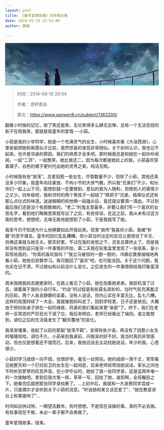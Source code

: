 ```yaml
---
layout: post
title: 《童年爱情故事》凉拌青丝著
date: 2019-05-29 15:54:00
author: 薛勤

---
```

![](./20190529童年爱情故事凉拌青丝著/1136672-20190825234116894-1038627855.png)

> 时间：2014-08-10 20:04
>
> 作者：凉拌青丝
>
> 原文：https://www.sanwen8.cn/subject/1362200/

翻看小时候的记忆，除了笑还是笑，无论笑得多么肆无忌惮，总有一个无法忽视的影子在陪我笑，那就是我童年的爱情---小茹。

小茹是我的小学同学，她是一个充满灵气的女生，小时候喜欢看《大话西游》，心里偷偷把她和紫霞仙子比较，竟然惊喜的发现非常相似。关于如何认识，我也记不起来，也许是邻桌的原因，我们的熟悉才会多吧。那时候我总是和她在一起吵吵闹闹，一起“二货”、一起憨笑，她比我还二，因为每次都是她拉上的我。小茹喜欢穿着裙子，白色的裙子更衬托出她的灵秀之美，纯洁无暇。

小时候我有些“放荡”，总爱招惹一些女生，尽管数量不少，但除了小茹，其他还真没多少印象。我童年向往豪放、不拘小节的大侠气概，所以我“兄弟们”不少。和伙伴们一起上山下河，能想到就一定要做到。爱玩的我为人随和，拒绝别人的事情少之又少。四年级吧，我和邻村的两个男孩子一起结了“拜把子”兄弟，结拜仪式还有那么点仪式的味道。迷迷糊糊的和他俩一起磕头后，竟还提议要滴一滴血，不过到最后我们还是没个有胆敢做的。“老二”的鬼主意最多，非要让我们写一个喜欢的女孩名字，看到他们略微思索就写出了之后，有些惊讶。在这之前，我从未有过这方面的思考，想想吧，无缘无故地就想到了小茹，于是我就写了她。

我至今仍不知道为什么他俩要如此开我玩笑。班里“疯传”我喜欢小茹，我被“折磨”的苦不堪言。童年的回忆乱乱糟糟，但小茹当时淡定的反应让我惊讶了半天，仿佛这事就与她无关。那天好累，不过在我的发怒之下，流言总算终止了。但是我却没有想到这只是另一件事情的开始，第二天我在铅笔盒里发现了一张纸条，是小茹写给我的，“你真的喜欢我吗？”我立马被惊的一颤一颤的，冷静后畏畏缩缩地再看小茹，她依旧安静学习。我可能回了“喜欢”吧，也可能没回。关于这个问题，我也实在记不清，不过貌似和以前没什么变化，之后发生的一件事情倒给我印象蛮深的。

周末我随我妈去姥姥家时，在路上看见了小茹，她在抱着她弟弟。我趁机溜了过去，骑着属于我的小自行车。“约会”的过程是有些莫名其妙的，当时气氛充满羞涩的压抑，两个人各自静静的呆着，没有人说话，但内心实在丰富无比，乱七八糟。这样的氛围持续了一大会，我就被我妈叫走了。回到学校里，日子还是依旧。大概由于把四张桌子排在一起的缘故，同桌的我们看起来更“亲密”了。终于，我们在老师一反常态的严厉目光下调了位，我后来明白，老师已经看出了端倪。谁又能想到，调位之后的生活竟发生了“翻天覆地”的变化。

我渐渐懂事，收起了以前的那副“放荡不羁”，变得有些少语，再没有了招惹小女生的嘻嘻哈哈。调位不久，小茹来到我桌前，问我呆的好不好。我当时真的非常感动，但也仅是想着还不错而已。后来，我依旧没去主动找她说话，年少的我，心思很少。

小茹的学习成绩一向不错，也很好学。毫无一丝预兆。她的成绩一落千丈，常常看见她整天和一个打扮前卫的女生在一起闲逛，后来老师经常找她谈话，家长之间也不时听到寥寥的叹息声音。在小学毕业时，她给了我一张同学录，这是这两年唯一的一次接触吧。拿到后我大笔一挥，草草一写，回给了她，谁知啊，全班瞩目之下。她看完后就把那张同学录给撕了。…上初中后，我就和一大波男同学混成一片，只是偶尔才会听到关于小茹的消息。“听说她和某又谈恋爱了”、“她在教室讲台上和某接吻了”…

时间如白驹过隙，一眼望去数年。有时想想，不是现在该做的事，真的不必去做。有些事现在不做，未必一辈子都不会再做了。

童年爱情故事，结束。



